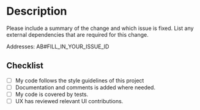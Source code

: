 # Description

Please include a summary of the change and which issue is fixed.
List any external dependencies that are required for this change.

Addresses: AB#FILL_IN_YOUR_ISSUE_ID

## Checklist

-   [ ] My code follows the style guidelines of this project
-   [ ] Documentation and comments is added where needed.
-   [ ] My code is covered by tests.
-   [ ] UX has reviewed relevant UI contributions.
